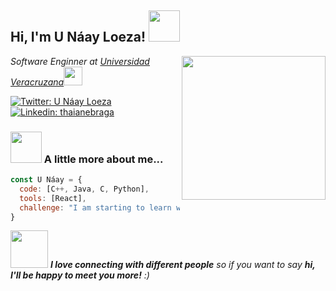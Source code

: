<h2> Hi, I'm U Náay Loeza! <img src="https://media.giphy.com/media/mGcNjsfWAjY5AEZNw6/giphy.gif" width="50"></h2>
<img align='right' src="https://media.giphy.com/media/ueLJqCu2X7UA6kLCcx/giphy.gif" width="230">
<p><em>Software Enginner at <a href="https://www.uv.mx">Universidad Veracruzana</a><img src="https://media.giphy.com/media/fYSnHlufseco8Fh93Z/giphy.gif" width="30"></br>
</em></p>

[![Twitter: U Náay Loeza](https://img.shields.io/twitter/follow/unaay20?style=social)]([https://twitter.com/ThaiiBraga](https://www.instagram.com/unaay20/))
[![Linkedin: thaianebraga](https://img.shields.io/badge/-unaayloeza-blue?style=flat-square&logo=Linkedin&logoColor=white&link=https://www.linkedin.com/in/thaianebraga/)](https://www.linkedin.com/in/u-náay-loeza-9831b42aa/)



### <img src="https://media.giphy.com/media/VgCDAzcKvsR6OM0uWg/giphy.gif" width="50"> A little more about me...  

```javascript
const U Náay = {
  code: [C++, Java, C, Python],
  tools: [React],
  challenge: "I am starting to learn web development"
}
```

<img src="https://media.giphy.com/media/LnQjpWaON8nhr21vNW/giphy.gif" width="60"> <em><b>I love connecting with different people</b> so if you want to say <b>hi, I'll be happy to meet you more!</b> :)</em>
